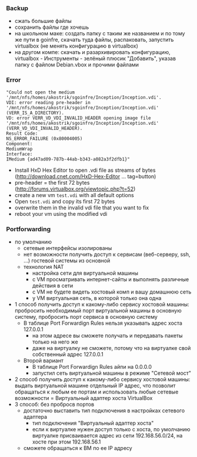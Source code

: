 ### Backup
   + сжать большие файлы
   + сохранить файлы где хочешь
   + на школьном маке: создать папку с таким же названием и по тому же пути в goinfre, скачать туда файлы, распаковать, запустить virtualbox (не менять конфигурацию в virtualbox)
   + на другом компе: скачать и разархивировать конфигурацию, virtualbox - Инструменты - зелёный плюсик "Добавить", указав папку с файлом Debian.vbox и прочими файлами

### Error
```
"Could not open the medium '/mnt/nfs/homes/akostrik/sgoinfre/Inception/Inception.vdi'.
VDI: error reading pre-header in '/mnt/nfs/homes/akostrik/sgoinfre/Inception/Inception.vdi' (VERR_IS_A_DIRECTORY).
VD: error VERR_VD_VDI_INVALID_HEADER opening image file '/mnt/nfs/homes/akostrik/sgoinfre/Inception/Inception.vdi' (VERR_VD_VDI_INVALID_HEADER).
Result Code: 
NS_ERROR_FAILURE (0x80004005)
Component: 
MediumWrap
Interface: 
IMedium {ad47ad09-787b-44ab-b343-a082a3f2dfb1}" 
```
* Install HxD Hex Editor to open .vdi file as streams of bytes (http://download.cnet.com/HxD-Hex-Editor ... tag=button)
* pre-header = the first 72 bytes (http://forums.virtualbox.org/viewtopic.php?t=52)
* create a new vm `test.vdi` with all default options
* Open `test.vdi` and copy its first 72 bytes
* overwrite them in the invalid vdi file that you want to fix
* reboot your vm using the modified vdi

### Portforwarding
* по умолчанию
  + сетевые интерфейсы изолированы
  + нет возможности получить доступ к сервисам (веб-серверу, ssh, ...) гостевой системы из основной 
  + технология NAT
    - настройка сети для виртуальной машины
    - с VM просматривать интернет-сайты и выполнять различные действия в сети
    - с VM не будете видеть хостовый комп и вашу домашнюю сеть
    - у VM виртуальная сеть, в которой только она одна
* 1 способ получить доступ к какому-либо сервису хостовой машины: пробросить необходимый порт виртуальной машины в основную систему, пробросить порт сервиса в основную систему
  + В таблице Port Forwardign Rules нельзя указывать адрес хоста 127.0.0.1
    - на этом адресе вы сможете получать и передавать пакеты только на него же
    - даже на виртуалку не сможете, потому что на виртуалке свой собственный адрес 127.0.0.1
  + Второй вариант
    - В таблице Port Forwardign Rules айпи на 0.0.0.0
    - запустил сеть виртуальной машины в режиме "Сетевой мост"
* 2 способ получить доступ к какому-либо сервису хостовой машины: выдать виртуальной машине отдельный IP адрес, что позволит обращаться к любым ее портам и использовать любые сетевые возможности = Виртуальный адаптер хоста VirtualBox
* 3 способ: без пробросв портов
  + достаточно выставить тип подключения в настройках сетевого адаптера
    - тип подключения "Виртуальный адаптер хоста"
    - если к виртуалке нужен доступ только с хоста, по умолчанию виртуалке присваивается адрес из сети 192.168.56.0/24, на хосте при этом 192.168.56.1
  + сможете обращаться к ВМ по ее IP адресу
